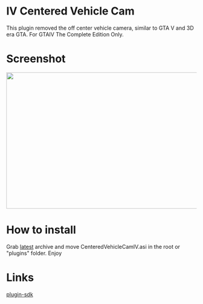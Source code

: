 # IV Centered Vehicle Cam
This plugin removed the off center vehicle camera, similar to GTA V and 3D era GTA.
For GTAIV The Complete Edition Only.

# Screenshot
<p align="center">
<img src="https://i.imgur.com/nNde5mj.png" width="640" height="360">
</p>

# How to install
Grab [latest](https://github.com/gennariarmando/iv-centered-vehicle-cam/releases) archive and move CenteredVehicleCamIV.asi in the root or "plugins" folder.
Enjoy

# Links
[plugin-sdk](https://github.com/DK22Pac/plugin-sdk)
